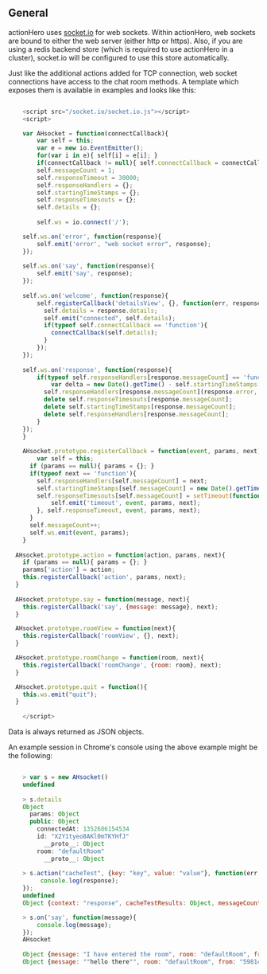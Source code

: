 ## General

actionHero uses [socket.io](http://socket.io/) for web sockets.  Within actionHero, web sockets are bound to either the web server (either http or https).  Also, if you are using a redis backend store (which is required to use actionHero in a cluster), socket.io will be configured to use this store automatically.

Just like the additional actions added for TCP connection, web socket connections have access to the chat room methods.  A template which exposes them is available in examples and looks like this:

```javascript

	<script src="/socket.io/socket.io.js"></script>
	<script>

	var AHsocket = function(connectCallback){
		var self = this;
		var e = new io.EventEmitter();
		for(var i in e){ self[i] = e[i]; }
		if(connectCallback != null){ self.connectCallback = connectCallback;}		
		self.messageCount = 1;
		self.responseTimeout = 30000;
  	    self.responseHandlers = {};
  	    self.startingTimeStamps = {};
		self.responseTimesouts = {};
		self.details = {};
		
		self.ws = io.connect('/');

  	self.ws.on('error', function(response){
  		self.emit('error', "web socket error", response);
  	});
	
  	self.ws.on('say', function(response){
  		self.emit('say', response);
  	});
	
  	self.ws.on('welcome', function(response){
  		self.registerCallback('detailsView', {}, function(err, response, delta){
	      self.details = response.details;
	      self.emit("connected", self.details);
	      if(typeof self.connectCallback == 'function'){
	      	connectCallback(self.details);
	      }
	    });
  	});
	
  	self.ws.on('response', function(response){
	    if(typeof self.responseHandlers[response.messageCount] == 'function'){
	    	var delta = new Date().getTime() - self.startingTimeStamps[response.messageCount];
	      self.responseHandlers[response.messageCount](response.error, response, delta);
	      delete self.responseTimesouts[response.messageCount];
	      delete self.startingTimeStamps[response.messageCount];
	      delete self.responseHandlers[response.messageCount];
	    }
  	});  	
	}
	
	AHsocket.prototype.registerCallback = function(event, params, next){
		var self = this;
	  if (params == null){ params = {}; }
	  if(typeof next == 'function'){
	    self.responseHandlers[self.messageCount] = next;
	    self.startingTimeStamps[self.messageCount] = new Date().getTime();
	    self.responseTimesouts[self.messageCount] = setTimeout(function(){
	    	self.emit('timeout', event, params, next);
	    }, self.responseTimeout, event, params, next);
	  }
	  self.messageCount++;
	  self.ws.emit(event, params);
	}
	
  AHsocket.prototype.action = function(action, params, next){
    if (params == null){ params = {}; }
    params['action'] = action;
    this.registerCallback('action', params, next);
  }
	
  AHsocket.prototype.say = function(message, next){
    this.registerCallback('say', {message: message}, next);
  }

  AHsocket.prototype.roomView = function(next){
    this.registerCallback('roomView', {}, next);
  }

  AHsocket.prototype.roomChange = function(room, next){
    this.registerCallback('roomChange', {room: room}, next);
  }

  AHsocket.prototype.quit = function(){
    this.ws.emit("quit");
  }
	
	</script>

```

Data is always returned as JSON objects.  

An example session in Chrome's console using the above example might be the following:

```javascript

	> var s = new AHsocket()
	undefined
	
	> s.details
	Object
	  params: Object
	  public: Object
	    connectedAt: 1352686154534
	    id: "X2Y1tyeo8AKl0mTKYHfJ"
	      __proto__: Object
	    room: "defaultRoom"
	      __proto__: Object
	
	> s.action("cacheTest", {key: "key", value: "value"}, function(err, response, dela){
		 console.log(response);
	});
	undefined
	Object {context: "response", cacheTestResults: Object, messageCount: 2}

	> s.on('say', function(message){
		console.log(message);
	});
	AHsocket
	
	Object {message: "I have entered the room", room: "defaultRoom", from: "5981c4ccc8347f54d5eec811b76435a2", context: "user", sentAt: 1352686203976}
	Object {message: ""hello there"", room: "defaultRoom", from: "5981c4ccc8347f54d5eec811b76435a2", context: "user", sentAt: 1352686207062}


```